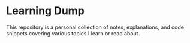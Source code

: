 # Learning Dump

This repository is a personal collection of notes, explanations, and code snippets covering various topics I learn or read about.
